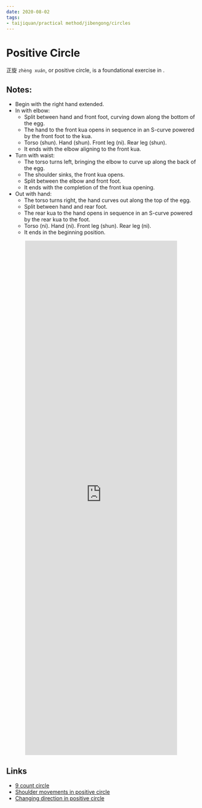 ```yaml
---
date: 2020-08-02
tags:
- taijiquan/practical method/jibengong/circles
---
```


# Positive Circle

正旋 `zhèng xuán`, or positive circle, is a foundational exercise in <practicalmethod>.

## Notes:

- Begin with the right hand extended.
- In with elbow:
  - Split between hand and front foot, curving down along the bottom of the egg.
  - The hand to the front kua opens in sequence in an S-curve powered by the front foot to the kua.
  - Torso (shun). Hand (shun). Front leg (ni). Rear leg (shun).
  - It ends with the elbow aligning to the front kua.
- Turn with waist:
  - The torso turns left, bringing the elbow to curve up along the back of the egg.
  - The shoulder sinks, the front kua opens.
  - Split between the elbow and front foot.
  - It ends with the completion of the front kua opening.
- Out with hand:
  - The torso turns right, the hand curves out along the top of the egg.
  - Split between hand and rear foot.
  - The rear kua to the hand opens in sequence in an S-curve powered by the rear kua to the foot.
  - Torso (ni). Hand (ni). Front leg (shun). Rear leg (ni).
  - It ends in the beginning position.
  
<div style="text-align: center;"><iframe width="80%" height="35%" src="https://www.youtube.com/embed/CaEo-JPenQ8" frameborder="0" allow="accelerometer; autoplay; encrypted-media; gyroscope; picture-in-picture" allowfullscreen></iframe></div>

## Links
- [9 count circle](http://practicalmethod.com/2018/09/9-count-circle-online-video-trailer/)
- [Shoulder movements in positive circle](http://practicalmethod.com/2011/07/shoulder-movements-in-positive-circle-online-video-trailer/)
- [Changing direction in positive circle](http://practicalmethod.com/2014/02/changing-direction-in-positive-circle-online-video-trailer/)
